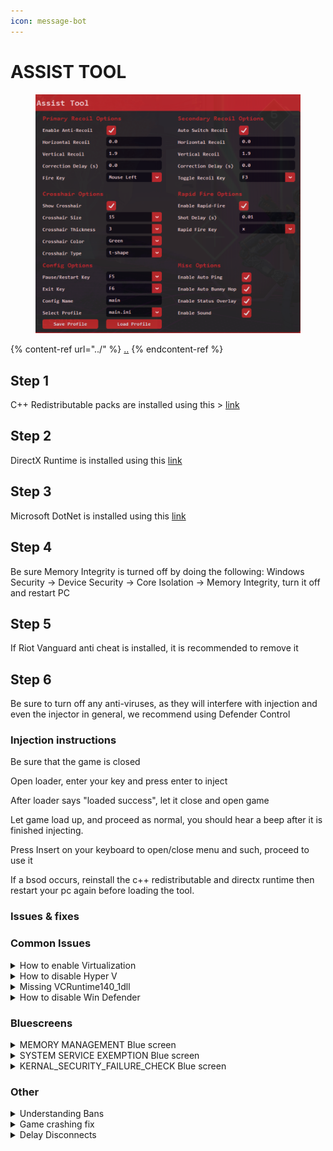 ```yaml
---
icon: message-bot
---
```


# ASSIST TOOL

<figure><img src="../.gitbook/assets/assist tool.png" alt=""><figcaption></figcaption></figure>

{% content-ref url="../" %}
[..](../)
{% endcontent-ref %}

## Step 1

C++ Redistributable packs are installed using this > [link](https://aka.ms/vs/17/release/vc\_redist.x64.exe)

## Step 2

DirectX Runtime is installed using this [link](https://www.microsoft.com/en-us/download/details.aspx?id=35)

## Step 3

Microsoft DotNet is installed using this [link](https://aka.ms/dotnet-core-applaunch?missing\_runtime=true\&arch=x86\&rid=win10-x86\&apphost\_version=6.0.25)

## Step 4

Be sure Memory Integrity is turned off by doing the following: Windows Security -> Device Security -> Core Isolation -> Memory Integrity, turn it off and restart PC

## Step 5

If Riot Vanguard anti cheat is installed, it is recommended to remove it

## Step 6

Be sure to turn off any anti-viruses, as they will interfere with injection and even the injector in general, we recommend using Defender Control



### Injection instructions



Be sure that the game is closed

Open loader, enter your key and press enter to inject

After loader says "loaded success", let it close and open game

Let game load up, and proceed as normal, you should hear a beep after it is finished injecting.

Press Insert on your keyboard to open/close menu and such, proceed to use it

If a bsod occurs, reinstall the c++ redistributable and directx runtime then restart your pc again before loading the tool.



### Issues & fixes

### Common Issues <a href="#common-issues" id="common-issues"></a>

<details>

<summary>How to enable Virtualization</summary>

To enable virtualization, please search on Google for "How to enable virtualization on \[your motherboard name]." If you are unsure about your motherboard name, you can find it by following these steps:

Open the Run dialog by pressing the Windows key + R. Type "msinfo32" in the Run window and press Enter. The Windows System Information overview will open, and you will find your motherboard information specified next to "Baseboard Manufacturer."

#### Virtualization for Intel Users: <a href="#virtualization-for-intel-users" id="virtualization-for-intel-users"></a>

Once in your BIOS settings, head over to the advanced tab and select CPU configuration.

From there, go to Intel Virtualization Technology, and enabled it. Save changes and exit.

Your BIOS settings may differ depending on your manufacturer.

#### Virtualization for AMD Users: <a href="#virtualization-for-amd-users" id="virtualization-for-amd-users"></a>

Once in your BIOS settings, head over to the advanced tab and select CPU configuration.

From there, go to SVM Mode, and enabled it. Save changes and exit.

Your BIOS settings may differ depending on your manufacturer.

</details>

<details>

<summary>How to disable Hyper V</summary>

1. Press the **Win + R** key to open the **Run** dialog.
2. Type **control** and click **OK** to open the **Control Panel.**
3. In the **Control Panel,** click on **Programs**.
4. Next, click on **Programs and Features.**
5. In the left pane, click on **Turn Windows features on or off**
6. In the Windows Features dialog, locate **Hyper-V.**
7. Uncheck the **Hyper-V** option to disable the feature.
8. Next, scroll down and locate the **Virtual Machine Platform** and **Windows Hypervisor Platform** options.
9. Unselect both options and click **OK**.
10. Windows will uninstall Hyper-V and other features from your system.
11. Once done, restart your PC to apply the changes.

</details>

<details>

<summary>Missing VCRuntime140_1dll</summary>

You can download the runtime [here](https://aka.ms/vs/17/release/vc\_redist.x64.exe).

</details>

<details>

<summary>How to disable Win Defender</summary>

Here's how to disable your real time protection without downloading anything until the next time you restart your PC.

Open Start. Search for PowerShell, right-click the top result, and select the Run as administrator option.

Type the following command to disable Microsoft Defender Antivirus real-time protection and press Enter:

`Set-MpPreference -DisableRealtimeMonitoring $true`

#### Alternatively do the following: <a href="#alternatively-do-the-following" id="alternatively-do-the-following"></a>

**WIN 10 TURORIAL:**

[**https://youtu.be/NtgVXXbDU8A?si=5QoejTHVH8DccvF6**](https://youtu.be/NtgVXXbDU8A?si=5QoejTHVH8DccvF6)

**WIN 11 TURORIAL:**

[**https://youtu.be/v8-ikrGijTs?si=evE13gVakgFAzQNB**](https://youtu.be/v8-ikrGijTs?si=evE13gVakgFAzQNB)

</details>

### Bluescreens <a href="#bluescreens" id="bluescreens"></a>

<details>

<summary>MEMORY MANAGEMENT Blue screen</summary>

1. In the search box on the taskbar, type **regedit**, then select **Registry Editor** (Desktop app) from the results.
2. Travel to this path: HKEY\_LOCAL\_MACHINE\SYSTEM\CurrentControlSet\Control\Session Manager\Memory Management
3. Create a DWORD Value with the name being: **FeatureSettingsOverride**
4. Create a DWORD Value with the name being: **FeatureSettingsOverrideMask**
5. Set both of these to equal 3.
6. Restart PC.

</details>

<details>

<summary>SYSTEM SERVICE EXEMPTION Blue screen</summary>

This issues has to do with hyper v being enabled on your PC

Please go to the [Virtualization](https://persa.gitbook.io/persa/call-of-duty/issues-and-fixes#how-to-enable-virtualization) & [Hyper V](https://persa.gitbook.io/persa/call-of-duty/issues-and-fixes#how-to-disable-hyper-v) fix page to see how to disable Hyper V completly on your PC.

</details>

<details>

<summary>KERNAL_SECURITY_FAILURE_CHECK Blue screen</summary>

This bluescreen has to do with riot client or any other anti-cheat on your pc please uninstall them

[ESEA](http://www.uninstallhelps.com/how-to-uninstall-esea-client-by-e-sports-entertainment1.html) Anti-cheat

[Riot Vanguard](https://support-valorant.riotgames.com/hc/en-us/articles/360044648213-Uninstalling-and-Disabling-Riot-Vanguard) Anti-cheat

[EAC](https://www.youtube.com/watch?v=SHZqc02Urfc) Ant-cheat

[Battleeye](https://viraltalky.com/how-to-uninstall-battleye-guide/) Anti-cheat

[FaceIT](http://www.uninstallhelps.com/how-to-uninstall-faceit-1-0-20.html) Anti-cheat

</details>

### Other <a href="#other" id="other"></a>

<details>

<summary>Understanding Bans</summary>

Perm Bans/Shadow Bans/HWID Bans/Flag

**Cheat Detection:**

Before we get into this we need to understand what a cheat being detected means when a cheat gets detected all users will be banned it will not be just you please don't throw this work around in cheat servers as this word holds alot of value and reputation for a cheat provider. Remember aswell you are cheating in a game with an anti-cheat expect to be banned/shadowbanned.YOU ARE CHEATING MY GUY take the ban hop on a new acc , spoof and carry on with life.

**Permanent Ban:**

This means that account is gone kiss it goodbye there could be any amount of reasons that you could have been permanently banned i.e. You not spoofing correctly while hwid banned and going to play the game, a cheat gets detected, you get manually banned or you were just cheating to much and they gave you the harshest punishment.

**Shadow Ban/LIMITED MATCHMAKING:**

This means that you will not be able to play the game for 1-2 weeks usually gets lifted between 7-14 days THERE IS NO WAY TO UNSHADOWBAN AN ACC you just need to wait till they finish reviewing your account or we unlink your shadowbanned account.**Reasons for limited matchmaking:**

* Extreme or Repeated Violations
* Spoofing
* Circumventing Security
* Cheating/Modding/Hacking
* Pirated Content
* Unsupported Peripheral Devices and Applications
* Boosting
* Glitching
* Offensive Behaviour
* Griefing
* Improperly Obtained DLC
* Decompiling or Reverse Engineering of Game Data
* Malicious Reporting

</details>

<details>

<summary>Game crashing fix</summary>

If you are still experiencing crashing issues or “cheat not hooking, error 3” please try to:

Locate your game directory and delete "cod.exe" and "cod22.exe"once you do that it will download a new exe. After deleting the file, please run “Scan and repair” for Battlenet or “Verify game files” if you are on Steam. This will save you the time of deleting the full game and having to reinstall.

**Steam:**

`C:\Program Files (x86)\Steam\steamapps\common\Call of Duty HQ`

**Battlenet:**

`C:\Program Files (x86)\Call of Duty_retail_`

If that does not work for you then you will need to use **REVO UNINSTALLER** and uninstall the game and redownload.

**REVO UNINSTALLER**

[https://www.revouninstaller.com/revo-uninstaller-free-download/](https://www.revouninstaller.com/revo-uninstaller-free-download/)

* Get the free version
* Then uninstall the game and Battlenet or Steam whichever one you use
* Then restart pc
* Download the game and Battlenet or Steam again
* That should fix the CRASHING or BSOD issue

</details>

<details>

<summary>Delay Disconnects</summary>

This is not a method to not get disconnected. It is unpreventable. There is no way to not get disconnected.

This is how i play not to not get Dc'd but to prolong the time you can play on the acc while extend by days and even weeks if followed correctly.

What is **DC** or being **Disconnected** mean?

* Being disconnected from the game mean you got kicked from the game for either being reported by alot of players or you are on a new account (which is why you need an aged acc) beaming and playing like a streamer so of course they will know you cheating, it's also used as another way to prevent smurfing.

<!---->

* No, its not only just cause you are cheating in the game legit players have disconnected and even permanently banned. You can check Tiktok, Youtube, Reddit & Steam if you need evidence to see for your self Activision are just cunts.

<!---->

* A message will be displayed " Player kicked." that and only that message means that you have been disconnected. Not Server Disconncted or any of the sort that has to do with ur connection once you have been disconnected you are instantly shadowbanned here is what the dialog will look like.

So now that we understand what being disconnected means, how can we delay it?

To delay it, you'll need a well-aged account. The account level doesn't matter much. I've leveled up level 1 aged accounts to level 250 before experiencing disconnection. The account just needs to have at least 20,000 kills in either Modern Warfare 2019/Warzone Caldera or Modern Warfare 2/Warzone 2.0. You can use a fresh Battle.net account to link to the aged account, and the platform (Battle.net/Steam) doesn't matter. It all depends on how you play.

Now, let's get to the important details. You need to be a decent player who can engage in fights, read situations, and move well. You don't need to be as skilled as me, but you should be able to outplay opponents and appear legitimate. This is crucial to playing on any account for an extended time, even when you can see enemies through walls and never miss shots. Most cheaters play like bots with no movement, and that's why they need cheats. It's easy to spot a cheating bot, so our goal is to make the killcam look as legitimate as possible.

Now, let's talk about settings. We're not raging. The key to avoiding detection is not setting your aimbind key to the key you use to aim in. This would make you automatically lock onto the next person closest to you after downing someone, and we don't want that. Here are the settings: The aimbind key must match the key you use to shoot, so it only locks when you're shooting at someone. Set the aimbot field of view (fov) to between 5-8 fov, and the smoothness between 7-20. Lower smoothing makes the lock-on more abrupt. Keep the distance at least 150m, so you don't accidentally lock onto players out of cover if you forget to stop shooting. Set the aimlock to "any" or, in tight situations, use an override key for headshots. Only use the override key when necessary. No recoil can be used, but tone it down to 50-75%.

Visuals are up to you. You can use a UAV, walls, or radar, and the range can cover the whole map. It's your preference. Personally, I stay about 100m further than my aimbot.

Don't use exploits like long melee, clan tags, super slide, vehicle fly, airstrike, etc., as these are things normal players can't do.

Don't use the unlock all feature for extravagant items, especially on low-level accounts. It will raise suspicion. Stick to normal camos if needed.

When starting out, it's okay to die and not get many kills, especially on low-aged accounts. Dying is part of the game, and you don't need to prove anything to anyone. Avoid extreme situations that make you look suspicious. Take the death, come back, and try again.

For kills, start with at least 5 kills, then gradually increase to 10 kills or below. Once your games are complete, proceed with two games at 15 kills and two games at 20. This method should work, and you can become more aggressive.

Don't play for extended hours continuously. Limit your playtime to around 7 hours, as playing longer accumulates more reports. Take a break for an hour or two before returning to play.

If your account gets shadowbanned, wait it out for a week and then continue the process. You'll effectively "bypass" the disconnection system.

I AM NOT SAYING THIS WILL WORK FOR EVERYONE JUST PEOPLE ASK ME AND I THOUGHT ID LET YALL KNOW MY METHODS OF HOW I HAVE PLAYED AND KEEP MY ACCS FOR WEEKS SINCE THE REBIRTH DAYS.

</details>



